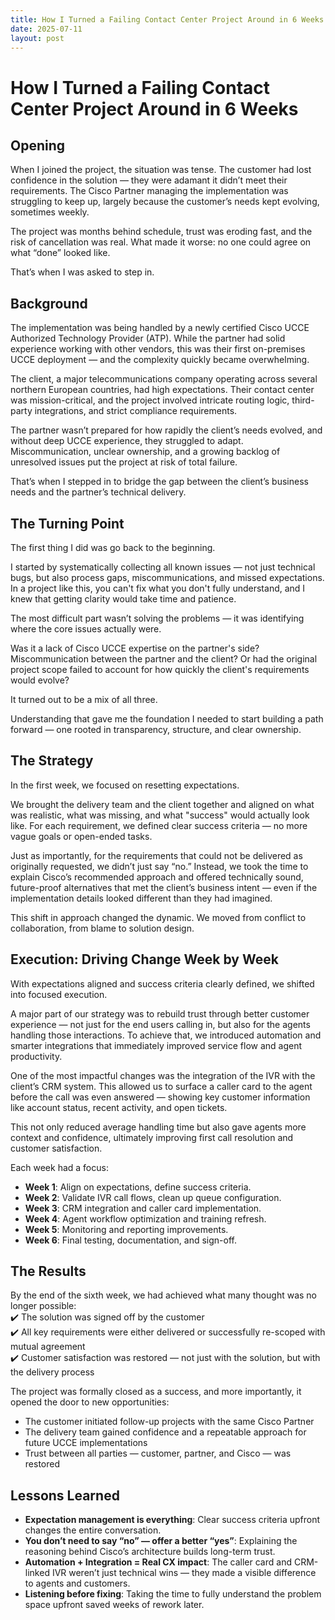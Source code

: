 ```yaml
---
title: How I Turned a Failing Contact Center Project Around in 6 Weeks
date: 2025-07-11
layout: post
---
```


# How I Turned a Failing Contact Center Project Around in 6 Weeks

## Opening

When I joined the project, the situation was tense. The customer had lost confidence in the solution — they were adamant it didn’t meet their requirements. The Cisco Partner managing the implementation was struggling to keep up, largely because the customer’s needs kept evolving, sometimes weekly.

The project was months behind schedule, trust was eroding fast, and the risk of cancellation was real. What made it worse: no one could agree on what “done” looked like.

That’s when I was asked to step in.

## Background

The implementation was being handled by a newly certified Cisco UCCE Authorized Technology Provider (ATP). While the partner had solid experience working with other vendors, this was their first on-premises UCCE deployment — and the complexity quickly became overwhelming.

The client, a major telecommunications company operating across several northern European countries, had high expectations. Their contact center was mission-critical, and the project involved intricate routing logic, third-party integrations, and strict compliance requirements.

The partner wasn’t prepared for how rapidly the client’s needs evolved, and without deep UCCE experience, they struggled to adapt. Miscommunication, unclear ownership, and a growing backlog of unresolved issues put the project at risk of total failure.

That’s when I stepped in to bridge the gap between the client’s business needs and the partner’s technical delivery.

## The Turning Point

The first thing I did was go back to the beginning.

I started by systematically collecting all known issues — not just technical bugs, but also process gaps, miscommunications, and missed expectations. In a project like this, you can't fix what you don't fully understand, and I knew that getting clarity would take time and patience.

The most difficult part wasn’t solving the problems — it was identifying where the core issues actually were.

Was it a lack of Cisco UCCE expertise on the partner's side? Miscommunication between the partner and the client? Or had the original project scope failed to account for how quickly the client's requirements would evolve?

It turned out to be a mix of all three.

Understanding that gave me the foundation I needed to start building a path forward — one rooted in transparency, structure, and clear ownership.

## The Strategy

In the first week, we focused on resetting expectations.

We brought the delivery team and the client together and aligned on what was realistic, what was missing, and what "success" would actually look like. For each requirement, we defined clear success criteria — no more vague goals or open-ended tasks.

Just as importantly, for the requirements that could not be delivered as originally requested, we didn’t just say “no.” Instead, we took the time to explain Cisco’s recommended approach and offered technically sound, future-proof alternatives that met the client’s business intent — even if the implementation details looked different than they had imagined.

This shift in approach changed the dynamic. We moved from conflict to collaboration, from blame to solution design.

## Execution: Driving Change Week by Week

With expectations aligned and success criteria clearly defined, we shifted into focused execution.

A major part of our strategy was to rebuild trust through better customer experience — not just for the end users calling in, but also for the agents handling those interactions. To achieve that, we introduced automation and smarter integrations that immediately improved service flow and agent productivity.

One of the most impactful changes was the integration of the IVR with the client’s CRM system. This allowed us to surface a caller card to the agent before the call was even answered — showing key customer information like account status, recent activity, and open tickets.

This not only reduced average handling time but also gave agents more context and confidence, ultimately improving first call resolution and customer satisfaction.

Each week had a focus:
- **Week 1**: Align on expectations, define success criteria.
- **Week 2**: Validate IVR call flows, clean up queue configuration.
- **Week 3**: CRM integration and caller card implementation.
- **Week 4**: Agent workflow optimization and training refresh.
- **Week 5**: Monitoring and reporting improvements.
- **Week 6**: Final testing, documentation, and sign-off.

## The Results

By the end of the sixth week, we had achieved what many thought was no longer possible:  
✔️ The solution was signed off by the customer  
✔️ All key requirements were either delivered or successfully re-scoped with mutual agreement  
✔️ Customer satisfaction was restored — not just with the solution, but with the delivery process

The project was formally closed as a success, and more importantly, it opened the door to new opportunities:
- The customer initiated follow-up projects with the same Cisco Partner
- The delivery team gained confidence and a repeatable approach for future UCCE implementations
- Trust between all parties — customer, partner, and Cisco — was restored

## Lessons Learned

- **Expectation management is everything**: Clear success criteria upfront changes the entire conversation.
- **You don’t need to say “no” — offer a better “yes”**: Explaining the reasoning behind Cisco’s architecture builds long-term trust.
- **Automation + Integration = Real CX impact**: The caller card and CRM-linked IVR weren’t just technical wins — they made a visible difference to agents and customers.
- **Listening before fixing**: Taking the time to fully understand the problem space upfront saved weeks of rework later.
